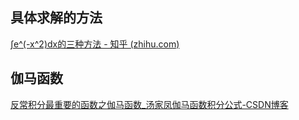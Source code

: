 ## 具体求解的方法

[∫e^(-x^2)dx的三种方法 - 知乎 (zhihu.com)](https://zhuanlan.zhihu.com/p/146348325)

## 伽马函数

[反常积分最重要的函数之伽马函数_汤家凤伽马函数积分公式-CSDN博客](https://blog.csdn.net/u013570834/article/details/113790920)